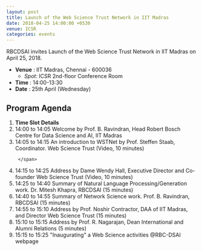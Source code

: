 ```yaml
---
layout: post
title: Launch of the Web Science Trust Network in IIT Madras
date: 2018-04-25 14:00:00 +0530
venue: ICSR
categories: events
---
```


RBCDSAI invites Launch of the Web Science Trust Network in IIT Madras on April 25, 2018.
<ul class="mb-5">
	<li>
		<b>Venue</b> : IIT Madras, Chennai - 600036
		<ul>
			<li> <i>Spot</i>: ICSR 2nd-floor Conference Room </li>
		</ul>
	</li>
	<li><b>Time</b> : 14:00-13:30</li>
	<li><b>Date</b> : 25th April (Wednesday)</li>

</ul>

<h2 class="post-title text-center"> Program Agenda </h2>
<ol class="publications container mt-4">
  <li class="row">
    <span class="col-3 text-center"><strong> Time Slot</strong> </span>
    <span class="col-9 text-center"><strong> Details</strong> </span>
  </li>
  <li class="row"> 
     <span class="col-3 text-center">
       14:00 to 14:05 
     </span>
     <span class="col-9">    
     Welcome by Prof. B. Ravindran, Head Robert Bosch Centre for Data Science and AI, IIT Madras 
     </span>
  </li> <li class="row">
     <span class="col-3 text-center">
       14:05 to 14:15
       </span> 
       <span class="col-9">
         An introduction to WSTNet by Prof. Steffen Staab, Coordinator. Web Science Trust (Video, 10 minutes)

     </span>
  </li> <li class="row">
     <span class="col-3 text-center">
       14:15 to 14:25 
       </span> <span class="col-9">Address by Dame Wendy Hall, Executive Director and Co-founder Web Science Trust (Video, 10 minutes)
     </span>
  </li> <li class="row">
     <span class="col-3 text-center">
       14:25 to 14:40   
       </span> <span class="col-9">
       Summary of Natural Language Processing/Generation work. Dr. Mitesh Khapra, RBCDSAI  (15 minutes)
     </span>
  </li> <li class="row">
     <span class="col-3 text-center">
       14:40 to 14:55  
       </span> <span class="col-9">
       Summary of Network Science work. Prof. B. Ravindran, RBCDSAI (15 minutes) 
     </span>
  </li> <li class="row">
     <span class="col-3 text-center">
       14:55 to 15:10
       </span> <span class="col-9">
       Address by Prof. Noshir Contractor, DAA of IIT Madras, and Director Web Science Trust (15 minutes)
     </span>
  </li> <li class="row">
     <span class="col-3 text-center">
       15:10 to 15:15 
       </span> <span class="col-9">
       Address by Prof. R. Nagarajan, Dean International and Alumni Relations (5 minutes)
     </span>
  </li> <li class="row">
     <span class="col-3 text-center">
       15:15 to 15:25 
       </span> <span class="col-9">
       "Inaugurating" a Web Science activities @RBC-DSAI webpage
     </span>
  </li>
</ol>
